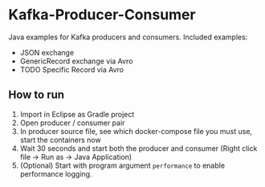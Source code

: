 # Kafka-Producer-Consumer
Java examples for Kafka producers and consumers. Included examples:

- JSON exchange
- GenericRecord exchange via Avro
- TODO Specific Record via Avro

## How to run

1. Import in Eclipse as Gradle project
2. Open producer / consumer pair
3. In producer source file, see which docker-compose file you must use, start the containers now
4. Wait 30 seconds and start both the producer and consumer (Right click file -> Run as -> Java Application)
5. (Optional) Start with program argument `performance` to enable performance logging.